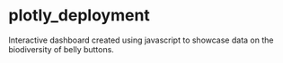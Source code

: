 # plotly_deployment

Interactive dashboard created using javascript to showcase data on the biodiversity of belly buttons.
